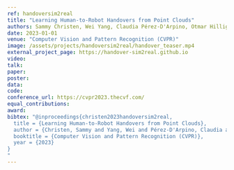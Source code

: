 ```yaml
---
ref: handoversim2real
title: "Learning Human-to-Robot Handovers from Point Clouds"
authors: Sammy Christen, Wei Yang, Claudia Pérez-D'Arpino, Otmar Hilliges, Dieter Fox, Yu-Wei Chao
date: 2023-01-01
venue: "Computer Vision and Pattern Recognition (CVPR)"
image: /assets/projects/handoversim2real/handover_teaser.mp4
external_project_page: https://handover-sim2real.github.io
video: 
talk: 
paper: 
poster: 
data: 
code: 
conference_url: https://cvpr2023.thecvf.com/
equal_contributions: 
award: 
bibtex: "@inproceedings{christen2023handoversim2real,
  title = {Learning Human-to-Robot Handovers from Point Clouds},
  author = {Christen, Sammy and Yang, Wei and Pérez-D'Arpino, Claudia and Hilliges, Otmar and Fox, Dieter and Chao, Yu-Wei},
  booktitle = {Computer Vision and Pattern Recognition (CVPR)},
  year = {2023}
}
"
---
```

